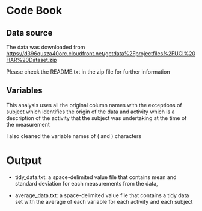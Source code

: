 # Code Book

## Data source
The data was downloaded from https://d396qusza40orc.cloudfront.net/getdata%2Fprojectfiles%2FUCI%20HAR%20Dataset.zip

Please check the README.txt in the zip file for further information

## Variables

This analysis uses all the original column names with the exceptions of subject which identifies the origin of the data and activity which is a description of the activity that the subject was undertaking at the time of the measurement

I also cleaned the variable names of ( and ) characters

# Output

* tidy_data.txt: a space-delimited value file that contains mean and standard deviation for each measurements from the data,


* average_data.txt: a space-delimited value file that contains a tidy data set with the average of each variable for each activity and each subject
